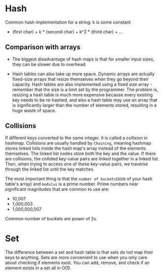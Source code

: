 # Hash

Common hash implementation for a string: k is some constant
* (first char) + k * (second char) + k^2 * (third char) + ...

## Comparison with arrays

* The biggest disadvantage of hash maps is that for smaller input sizes, they can be slower due to overhead.

* Hash tables can also take up more space. Dynamic arrays are actually fixed-size arrays that resize themselves when they go beyond their capacity. Hash tables are also implemented using a fixed size array - remember that the size is a limit set by the programmer. The problem is, resizing a hash table is much more expensive because every existing key needs to be re-hashed, and also a hash table may use an array that is significantly larger than the number of elements stored, resulting in a huge waste of space. 

## Collisions
If different keys converted to the same integer. it is called a collision in hashmap. Collisions are usually handled by `Chaining`, meaning hashmap stores linked lists inside the hash map's array instead of the elements themselves. The linked list nodes store both the key and the value. If there are collisions, the collided key-value pairs are linked together in a linked list. Then, when trying to access one of these key-value pairs, we traverse through the linked list until the key matches.

The most important thing is that the `number of buckets`(size of your hash table's array) and `modulus` is a prime number. Prime numbers near significant magnitudes that are common to use are:
* 10,007
* 1,000,003
* 1,000,000,007

Common number of buckets are power of 2s.


# Set

The difference between a set and hash table is that sets do not map their keys to anything. Sets are more convenient to use when you only care about checking if elements exist. You can add, remove, and check if an element exists in a set all in O(1).


